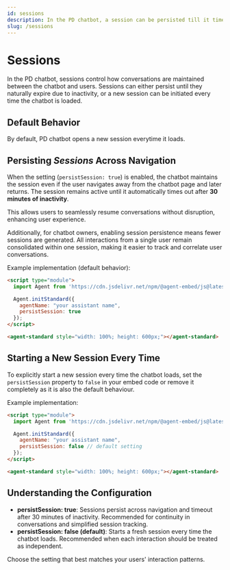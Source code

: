 ```yaml
---
id: sessions
description: In the PD chatbot, a session can be persisted till it times out or a new session can be started every time.
slug: /sessions
---
```


# Sessions

In the PD chatbot, sessions control how conversations are maintained between the chatbot and users. Sessions can either persist until they naturally expire due to inactivity, or a new session can be initiated every time the chatbot is loaded.

## Default Behavior

By default, PD chatbot opens a new session everytime it loads. 

## Persisting *Sessions* Across Navigation

When the setting (`persistSession: true`) is enabled, the chatbot maintains the session even if the user navigates away from the chatbot page and later returns. The session remains active until it automatically times out after **30 minutes of inactivity**. 

This allows users to seamlessly resume conversations without disruption, enhancing user experience.

Additionally, for chatbot owners, enabling session persistence means fewer sessions are generated. All interactions from a single user remain consolidated within one session, making it easier to track and correlate user conversations.

Example implementation (default behavior):

```html
<script type="module">
  import Agent from 'https://cdn.jsdelivr.net/npm/@agent-embed/js@latest/dist/web.js'

  Agent.initStandard({
    agentName: "your assistant name",
    persistSession: true 
  });
</script>

<agent-standard style="width: 100%; height: 600px;"></agent-standard>
```

## Starting a New Session Every Time

To explicitly start a new session every time the chatbot loads, set the `persistSession` property to `false` in your embed code or remove it completely as it is also the default behaviour.

Example implementation:

```html
<script type="module">
  import Agent from 'https://cdn.jsdelivr.net/npm/@agent-embed/js@latest/dist/web.js'

  Agent.initStandard({
    agentName: "your assistant name",
    persistSession: false // default setting
  });
</script>

<agent-standard style="width: 100%; height: 600px;"></agent-standard>
```

## Understanding the Configuration

- **persistSession: true**: Sessions persist across navigation and timeout after 30 minutes of inactivity. Recommended for continuity in conversations and simplified session tracking.
- **persistSession: false (default)**: Starts a fresh session every time the chatbot loads. Recommended when each interaction should be treated as independent.

Choose the setting that best matches your users' interaction patterns.